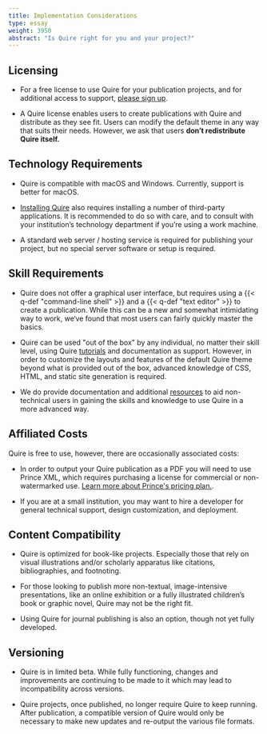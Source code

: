 ```yaml
---
title: Implementation Considerations
type: essay
weight: 3950
abstract: "Is Quire right for you and your project?"
---
```


## Licensing

- For a free license to use Quire for your publication projects, and for additional access to support, [please sign up](https://docs.google.com/forms/d/e/1FAIpQLScKOJEq9ivhwizmdazjuhxBII-s-5SUsnerWmyF8VteeeRBhA/viewform).

- A Quire license enables users to create publications with Quire and distribute as they see fit. Users can modify the default theme in any way that suits their needs. However, we ask that users **don’t redistribute Quire itself.**

## Technology Requirements

- Quire is compatible with macOS and Windows. Currently, support is better for macOS.

- [Installing Quire](/documentation/install-uninstall/) also requires installing a number of third-party applications. It is recommended to do so with care, and to consult with your institution’s technology department if you’re using a work machine.

- A standard web server / hosting service is required for publishing your project, but no special server software or setup is required.

## Skill Requirements

- Quire does not offer a graphical user interface, but requires using a {{< q-def "command-line shell" >}} and a {{< q-def "text editor" >}} to create a publication. While this can be a new and somewhat intimidating way to work, we‘ve found that most users can fairly quickly master the basics.

- Quire can be used "out of the box" by any individual, no matter their skill level, using Quire [tutorials](/learn/tutorial/) and documentation as support. However, in order to customize the layouts and features of the default Quire theme beyond what is provided out of the box, advanced knowledge of CSS, HTML, and static site generation is required.

- We do provide documentation and additional [resources](/learn/other-resources/) to aid non-technical users in gaining the skills and knowledge to use Quire in a more advanced way.

## Affiliated Costs

Quire is free to use, however, there are occasionally associated costs:

- In order to output your Quire publication as a PDF you will need to use Prince XML, which requires purchasing a license for commercial or non-watermarked use. [Learn more about Prince's pricing plan.](https://www.princexml.com/purchase/).

- If you are at a small institution, you may want to hire a developer for general technical support, design customization, and deployment.

## Content Compatibility

- Quire is optimized for book-like projects. Especially those that rely on visual illustrations and/or scholarly apparatus like citations, bibliographies, and footnoting.

- For those looking to publish more non-textual, image-intensive presentations, like an online exhibition or a fully illustrated children’s book or graphic novel, Quire may not be the right fit.

- Using Quire for journal publishing is also an option, though not yet fully developed.

## Versioning

- Quire is in limited beta. While fully functioning, changes and improvements are continuing to be made to it which may lead to incompatibility across versions.

- Quire projects, once published, no longer require Quire to keep running. After publication, a compatible version of Quire would only be necessary to make new updates and re-output the various file formats.
